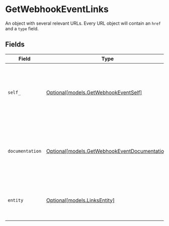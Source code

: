 # GetWebhookEventLinks

An object with several relevant URLs. Every URL object will contain an `href` and a `type` field.


## Fields

| Field                                                                                      | Type                                                                                       | Required                                                                                   | Description                                                                                |
| ------------------------------------------------------------------------------------------ | ------------------------------------------------------------------------------------------ | ------------------------------------------------------------------------------------------ | ------------------------------------------------------------------------------------------ |
| `self_`                                                                                    | [Optional[models.GetWebhookEventSelf]](../models/getwebhookeventself.md)                   | :heavy_minus_sign:                                                                         | In v2 endpoints, URLs are commonly represented as objects with an `href` and `type` field. |
| `documentation`                                                                            | [Optional[models.GetWebhookEventDocumentation]](../models/getwebhookeventdocumentation.md) | :heavy_minus_sign:                                                                         | In v2 endpoints, URLs are commonly represented as objects with an `href` and `type` field. |
| `entity`                                                                                   | [Optional[models.LinksEntity]](../models/linksentity.md)                                   | :heavy_minus_sign:                                                                         | The API resource URL of the entity that this event belongs to.                             |